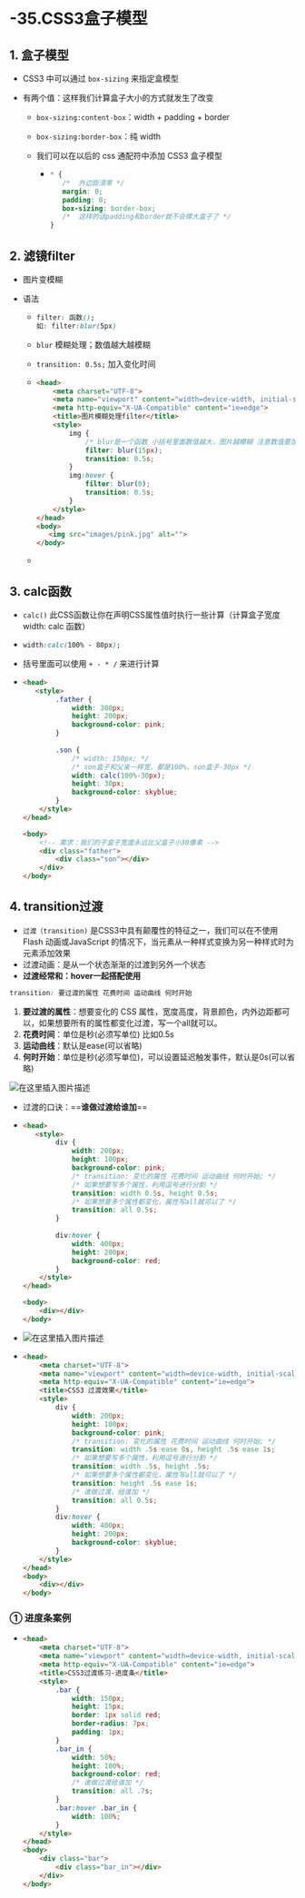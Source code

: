 # -35.CSS3盒子模型

## 1. 盒子模型

- CSS3 中可以通过 `box-sizing` 来指定盒模型

- 有两个值：这样我们计算盒子大小的方式就发生了改变

  - `box-sizing:content-box`：width + padding + border

  - `box-sizing:border-box`：纯 width

  - 我们可以在以后的 css 通配符中添加 CSS3 盒子模型

    - ```css
      * {
         /*  外边距清零 */
         margin: 0;
         padding: 0;
         box-sizing: border-box;
         /*  这样的话padding和border就不会撑大盒子了 */
      }
      ```

## 2. 滤镜filter

- 图片变模糊

- 语法

  - ```css
    filter: 函数(); 
    如: filter:blur(5px) 
    ```

  - `blur` 模糊处理；数值越大越模糊

  - `transition: 0.5s;` 加入变化时间

  - ```html
    <head>
        <meta charset="UTF-8">
        <meta name="viewport" content="width=device-width, initial-scale=1.0">
        <meta http-equiv="X-UA-Compatible" content="ie=edge">
        <title>图片模糊处理filter</title>
        <style>
            img {
                /* blur是一个函数 小括号里面数值越大，图片越模糊 注意数值要加px单位 */
                filter: blur(15px);
                transition: 0.5s;
            }
            img:hover {
                filter: blur(0);
                transition: 0.5s;
            }
        </style>
    </head>
    <body>
       <img src="images/pink.jpg" alt="">
    </body>
    ```

  - 

## 3. calc函数

- `calc()` 此CSS函数让你在声明CSS属性值时执行一些计算（计算盒子宽度 width: calc 函数）

- ```css
  width:calc(100% - 80px);
  ```

- 括号里面可以使用 `+ - * /` 来进行计算

- ```html
  <head> 
     <style>
          .father {
              width: 300px;
              height: 200px;
              background-color: pink;
          }
          
          .son {
              /* width: 150px; */
              /* son盒子和父亲一样宽，都是100%，son盒子-30px */
              width: calc(100%-30px);
              height: 30px;
              background-color: skyblue;
          }
      </style>
  </head>
  
  <body>
      <!-- 需求：我们的子盒子宽度永远比父盒子小30像素 -->
      <div class="father">
          <div class="son"></div>
      </div>
  </body>
  ```

## 4. transition过渡

- `过渡（transition)` 是CSS3中具有颠覆性的特征之一，我们可以在不使用 Flash 动画或JavaScript 的情况下，当元素从一种样式变换为另一种样式时为元素添加效果
- 过渡动画：是从一个状态渐渐的过渡到另外一个状态
- **过渡经常和：hover一起搭配使用**

```css
transition: 要过渡的属性 花费时间 运动曲线 何时开始
```

1. **要过渡的属性**：想要变化的 CSS 属性，宽度高度，背景颜色，内外边距都可以，如果想要所有的属性都变化过渡，写一个all就可以。
2. **花费时间**：单位是秒(必须写单位) 比如0.5s
3. **运动曲线**：默认是ease(可以省略)
4. **何时开始**：单位是秒(必须写单位)，可以设置延迟触发事件，默认是0s(可以省略)

![在这里插入图片描述](https://img-blog.csdnimg.cn/d43d923b09644f668bbedad8b05c10b0.png?x-oss-process=image/watermark,type_ZmFuZ3poZW5naGVpdGk,shadow_10,text_aHR0cHM6Ly9ibG9nLmNzZG4ubmV0L0F1Z2Vuc3Rlcm5fUVhM,size_16,color_FFFFFF,t_70#pic_center)

- 过渡的口诀：==**谁做过渡给谁加**==

- ```html
  <head>
     <style>
          div {
              width: 200px;
              height: 100px;
              background-color: pink;
              /* transition: 变化的属性 花费时间 运动曲线 何时开始; */
              /* 如果想要写多个属性，利用逗号进行分割 */
              transition: width 0.5s, height 0.5s;
              /* 如果想要多个属性都变化，属性写all就可以了 */
              transition: all 0.5s;
          }
          
          div:hover {
              width: 400px;
              height: 200px;
              background-color: red;
          }
      </style>
  </head>
  
  <body>
      <div></div>
  </body>
  ```

- ![在这里插入图片描述](https://img-blog.csdnimg.cn/39577c89a4ed4f03968fe0927142901d.gif#pic_center)

- ```html
  <head>
      <meta charset="UTF-8">
      <meta name="viewport" content="width=device-width, initial-scale=1.0">
      <meta http-equiv="X-UA-Compatible" content="ie=edge">
      <title>CSS3 过渡效果</title>
      <style>
          div {
              width: 200px;
              height: 100px;
              background-color: pink;
              /* transition: 变化的属性 花费时间 运动曲线 何时开始; */
              transition: width .5s ease 0s, height .5s ease 1s;
              /* 如果想要写多个属性，利用逗号进行分割 */
              transition: width .5s, height .5s;
              /* 如果想要多个属性都变化，属性写all就可以了 */
              transition: height .5s ease 1s;
              /* 谁做过渡，给谁加 */
              transition: all 0.5s;
          }
          div:hover {
              width: 400px;
              height: 200px;
              background-color: skyblue;
          }
      </style>
  </head>
  <body>
      <div></div>
  </body>
  ```

### ① 进度条案例

- ```html
  <head>
      <meta charset="UTF-8">
      <meta name="viewport" content="width=device-width, initial-scale=1.0">
      <meta http-equiv="X-UA-Compatible" content="ie=edge">
      <title>CSS3过渡练习-进度条</title>
      <style>
          .bar {
              width: 150px;
              height: 15px;
              border: 1px solid red;
              border-radius: 7px;
              padding: 1px;
          }
          .bar_in {
              width: 50%;
              height: 100%;
              background-color: red;
              /* 谁做过渡给谁加 */
              transition: all .7s;
          }
          .bar:hover .bar_in {
              width: 100%;
          }
      </style>
  </head>
  <body>
      <div class="bar">
          <div class="bar_in"></div>
      </div>
  </body>
  ```

  





































